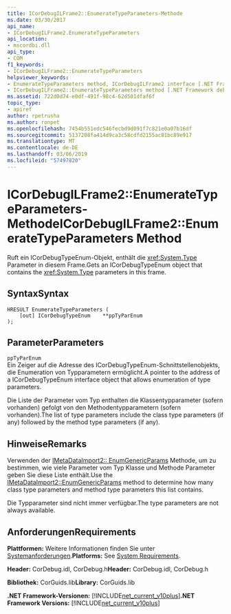 ```yaml
---
title: ICorDebugILFrame2::EnumerateTypeParameters-Methode
ms.date: 03/30/2017
api_name:
- ICorDebugILFrame2.EnumerateTypeParameters
api_location:
- mscordbi.dll
api_type:
- COM
f1_keywords:
- ICorDebugILFrame2::EnumerateTypeParameters
helpviewer_keywords:
- EnumerateTypeParameters method, ICorDebugILFrame2 interface [.NET Framework debugging]
- ICorDebugILFrame2::EnumerateTypeParameters method [.NET Framework debugging]
ms.assetid: 722d0d74-e0df-491f-98c4-62d501dfaf6f
topic_type:
- apiref
author: rpetrusha
ms.author: ronpet
ms.openlocfilehash: 7454b551edc546fecbd9d091f7c821e0a07b16df
ms.sourcegitcommit: 5137208fa414d9ca3c58cdfd2155ac81bc89e917
ms.translationtype: MT
ms.contentlocale: de-DE
ms.lasthandoff: 03/06/2019
ms.locfileid: "57497820"
---
```

# <a name="icordebugilframe2enumeratetypeparameters-method"></a><span data-ttu-id="1d63c-102">ICorDebugILFrame2::EnumerateTypeParameters-Methode</span><span class="sxs-lookup"><span data-stu-id="1d63c-102">ICorDebugILFrame2::EnumerateTypeParameters Method</span></span>
<span data-ttu-id="1d63c-103">Ruft ein ICorDebugTypeEnum-Objekt, enthält die <xref:System.Type> Parameter in diesem Frame.</span><span class="sxs-lookup"><span data-stu-id="1d63c-103">Gets an ICorDebugTypeEnum object that contains the <xref:System.Type> parameters in this frame.</span></span>  
  
## <a name="syntax"></a><span data-ttu-id="1d63c-104">Syntax</span><span class="sxs-lookup"><span data-stu-id="1d63c-104">Syntax</span></span>  
  
```  
HRESULT EnumerateTypeParameters (  
    [out] ICorDebugTypeEnum    **ppTyParEnum  
);  
```  
  
## <a name="parameters"></a><span data-ttu-id="1d63c-105">Parameter</span><span class="sxs-lookup"><span data-stu-id="1d63c-105">Parameters</span></span>  
 `ppTyParEnum`  
 <span data-ttu-id="1d63c-106">Ein Zeiger auf die Adresse des ICorDebugTypeEnum-Schnittstellenobjekts, die Enumeration von Typparametern ermöglicht.</span><span class="sxs-lookup"><span data-stu-id="1d63c-106">A pointer to the address of a ICorDebugTypeEnum interface object that allows enumeration of type parameters.</span></span>  
  
 <span data-ttu-id="1d63c-107">Die Liste der Parameter vom Typ enthalten die Klassentypparameter (sofern vorhanden) gefolgt von den Methodentypparametern (sofern vorhanden).</span><span class="sxs-lookup"><span data-stu-id="1d63c-107">The list of type parameters include the class type parameters (if any) followed by the method type parameters (if any).</span></span>  
  
## <a name="remarks"></a><span data-ttu-id="1d63c-108">Hinweise</span><span class="sxs-lookup"><span data-stu-id="1d63c-108">Remarks</span></span>  
 <span data-ttu-id="1d63c-109">Verwenden der [IMetaDataImport2:: EnumGenericParams](../../../../docs/framework/unmanaged-api/metadata/imetadataimport2-enumgenericparams-method.md) Methode, um zu bestimmen, wie viele Parameter vom Typ Klasse und Methode Parameter geben Sie diese Liste enthält.</span><span class="sxs-lookup"><span data-stu-id="1d63c-109">Use the [IMetaDataImport2::EnumGenericParams](../../../../docs/framework/unmanaged-api/metadata/imetadataimport2-enumgenericparams-method.md) method to determine how many class type parameters and method type parameters this list contains.</span></span>  
  
 <span data-ttu-id="1d63c-110">Die Typparameter sind nicht immer verfügbar.</span><span class="sxs-lookup"><span data-stu-id="1d63c-110">The type parameters are not always available.</span></span>  
  
## <a name="requirements"></a><span data-ttu-id="1d63c-111">Anforderungen</span><span class="sxs-lookup"><span data-stu-id="1d63c-111">Requirements</span></span>  
 <span data-ttu-id="1d63c-112">**Plattformen:** Weitere Informationen finden Sie unter [Systemanforderungen](../../../../docs/framework/get-started/system-requirements.md).</span><span class="sxs-lookup"><span data-stu-id="1d63c-112">**Platforms:** See [System Requirements](../../../../docs/framework/get-started/system-requirements.md).</span></span>  
  
 <span data-ttu-id="1d63c-113">**Header:** CorDebug.idl, CorDebug.h</span><span class="sxs-lookup"><span data-stu-id="1d63c-113">**Header:** CorDebug.idl, CorDebug.h</span></span>  
  
 <span data-ttu-id="1d63c-114">**Bibliothek:** CorGuids.lib</span><span class="sxs-lookup"><span data-stu-id="1d63c-114">**Library:** CorGuids.lib</span></span>  
  
 <span data-ttu-id="1d63c-115">**.NET Framework-Versionen:** [!INCLUDE[net_current_v10plus](../../../../includes/net-current-v10plus-md.md)]</span><span class="sxs-lookup"><span data-stu-id="1d63c-115">**.NET Framework Versions:** [!INCLUDE[net_current_v10plus](../../../../includes/net-current-v10plus-md.md)]</span></span>
